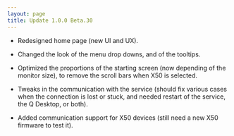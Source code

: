 ```yaml
---
layout: page
title: Update 1.0.0 Beta.30
---
```


* Redesigned home page (new UI and UX).

* Changed the look of the menu drop downs, and of the tooltips.

* Optimized the proportions of the starting screen (now depending of the monitor size), to remove the scroll bars when X50 is selected.

* Tweaks in the communication with the service (should fix various cases when the connection is lost or stuck, and needed restart of the service, the Q Desktop, or both).

* Added communication support for X50 devices (still need a new X50 firmware to test it).